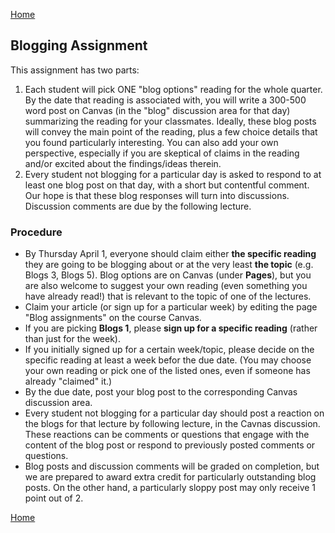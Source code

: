 [Home](index.md)

## Blogging Assignment
This assignment has two parts:

1. Each student will pick ONE "blog options" reading for the whole quarter. By the date that reading is associated with, you will write a 300-500 word post on Canvas (in the "blog" discussion area for that day) summarizing the reading for your classmates. Ideally, these blog posts will convey the main point of the reading, plus a few choice details that you found particularly interesting. You can also add your own perspective, especially if you are skeptical of claims in the reading and/or excited about the findings/ideas therein.
1. Every student not blogging for a particular day is asked to respond to at least one blog post on that day, with a short but contentful comment. Our hope is that these blog responses will turn into discussions. Discussion comments are due by the following lecture.


### Procedure
* By Thursday April 1, everyone should claim either **the specific reading** they are going to be blogging about or at the very least **the topic** (e.g. Blogs 3, Blogs 5). Blog options are on Canvas (under **Pages**), but you are also welcome to suggest your own reading (even something you have already read!) that is relevant to the topic of one of the lectures.
* Claim your article (or sign up for a particular week) by editing the page "Blog assignments" on the course Canvas. 
* If you are picking **Blogs 1**, please **sign up for a specific reading** (rather than just for the week).
* If you initially signed up for a certain week/topic, please decide on the specific reading at least a week befor the due date. (You may choose your own reading or pick one of the listed ones, even if someone has already "claimed" it.)
* By the due date, post your blog post to the corresponding Canvas discussion area.
* Every student not blogging for a particular day should post a reaction on the blogs for that lecture by following lecture, in the Cavnas discussion. These reactions can be comments or questions that engage with the content of the blog post or respond to previously posted comments or questions.
* Blog posts and discussion comments will be graded on completion, but we are prepared to award extra credit for particularly outstanding blog posts. On the other hand, a particularly sloppy post may only receive 1 point out of 2.

[Home](index.md)
